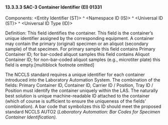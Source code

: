 #### 13.3.3.3 SAC-3 Container Identifier (EI) 01331

Components: &lt;Entity Identifier (ST)> ^ &lt;Namespace ID (IS)> ^ &lt;Universal ID (ST)> ^ &lt;Universal ID Type (ID)>

Definition: This field identifies the container. This field is the container’s unique identifier assigned by the corresponding equipment. A container may contain the primary (original) specimen or an aliquot (secondary sample) of that specimen. For primary sample this field contains Primary Container ID; for bar-coded aliquot samples this field contains Aliquot Container ID; for non-bar-coded aliquot samples (e.g., microtiter plate) this field is empty.[multiblock footnote omitted]

The NCCLS standard requires a unique identifier for each container introduced into the Laboratory Automation System. The combination of the fields: Primary Container ID, Container ID, Carrier ID / Position, Tray ID / Position must identify the container uniquely within the LAS. The naturally best solution is unique machine-readable ID attached to the container (which of course is sufficient to ensure the uniqueness of the fields' combination). A bar code that symbolizes this ID should meet the proposed standard NCCLS AUTO2 (_Laboratory Automation: Bar Codes for Specimen Container Identification)._

